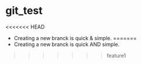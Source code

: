 # git_test
<<<<<<< HEAD
* Creating a new branck is quick & simple.
=======
* Creating a new branck is quick AND simple.
>>>>>>> feature1
